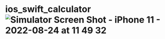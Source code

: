 # ios_swift_calculator![Simulator Screen Shot - iPhone 11 - 2022-08-24 at 11 49 32](https://user-images.githubusercontent.com/51423231/186380106-f4c930b2-5ea0-404d-abae-d0444a86c07b.png)

